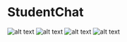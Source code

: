 # StudentChat
![alt text](https://i.imgur.com/t74BF2T.png)
![alt text](https://i.imgur.com/5lXi0o2.png)
![alt text](https://i.imgur.com/TccKQmN.png)
![alt text](https://i.imgur.com/rYt3hL3.png)

